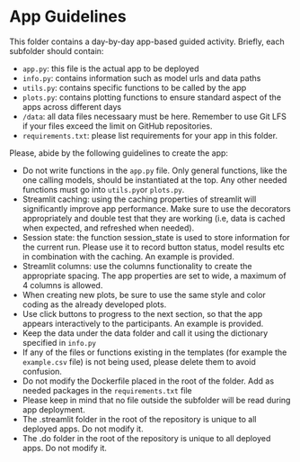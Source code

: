 # App Guidelines

This folder contains a day-by-day app-based guided activity. Briefly, each subfolder should contain:
- `app.py`: this file is the actual app to be deployed
- `info.py`: contains information such as model urls and data paths
- `utils.py`: contains specific functions to be called by the app
- `plots.py`: contains plotting functions to ensure standard aspect of the apps across different days
- `/data`: all data files necessaary must be here. Remember to use Git LFS if your files exceed the limit on GitHub repositories.
- `requirements.txt`: please list requirements for your app in this folder.


Please, abide by the following guidelines to create the app:
- Do not write functions in the `app.py` file. Only general functions, like the one calling models, should be instantiated at the top. Any other needed functions must go into `utils.py`or `plots.py`.
- Streamlit caching: using the caching properties of streamlit will significantly improve app performance. Make sure to use the decorators appropriately and double test that they are working (i.e, data is cached when expected, and refreshed when needed).
- Session state: the function session_state is used to store information for the current run. Please use it to record button status, model results etc in combination with the caching. An example is provided.
- Streamlit columns: use the columns functionality to create the appropriate spacing. The app properties are set to wide, a maximum of 4 columns is allowed.
- When creating new plots, be sure to use the same style and color coding as the already developed plots.
- Use click buttons to progress to the next section, so that the app appears interactively to the participants. An example is provided.
- Keep the data under the data folder and call it using the dictionary specified in `info.py`
- If any of the files or functions existing in the templates (for example the `example.csv` file) is not being used, please delete them to avoid confusion.
- Do not modify the Dockerfile placed in the root of the folder. Add as needed packages in the `requirements.txt` file
- Please keep in mind that no file outside the subfolder will be read during app deployment.
- The .streamlit folder in the root of the repository is unique to all deployed apps. Do not modify it.
- The .do folder in the root of the repository is unique to all deployed apps. Do not modify it.
